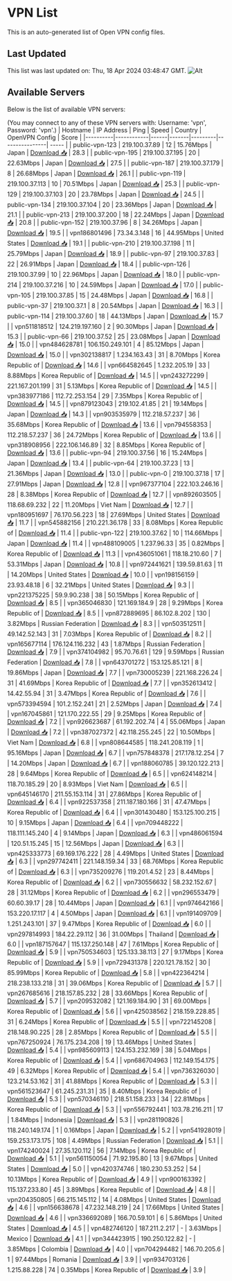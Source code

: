 # VPN List

This is an auto-generated list of Open VPN config files.

## Last Updated

This list was last updated on: Thu, 18 Apr 2024 03:48:47 GMT.
![Alt](https://repobeats.axiom.co/api/embed/186b98318ef1479477931607c1ad7d823f12451f.svg "Repobeats analytics image")

## Available Servers

Below is the list of available VPN servers:

(You may connect to any of these VPN servers with: Username: 'vpn', Password: 'vpn'.)
| Hostname | IP Address | Ping | Speed | Country | OpenVPN Config | Score |
|----------|------------|------|-------|---------|----------------| ----- |
| public-vpn-123 | 219.100.37.89 | 12 | 15.76Mbps | Japan | [Download 📥](./configs/server_0_JP.ovpn) | 28.3 |
| public-vpn-195 | 219.100.37.195 | 20 | 22.63Mbps | Japan | [Download 📥](./configs/server_1_JP.ovpn) | 27.5 |
| public-vpn-187 | 219.100.37.179 | 8 | 26.68Mbps | Japan | [Download 📥](./configs/server_2_JP.ovpn) | 26.1 |
| public-vpn-119 | 219.100.37.113 | 10 | 70.51Mbps | Japan | [Download 📥](./configs/server_3_JP.ovpn) | 25.3 |
| public-vpn-129 | 219.100.37.103 | 20 | 23.78Mbps | Japan | [Download 📥](./configs/server_4_JP.ovpn) | 24.5 |
| public-vpn-134 | 219.100.37.104 | 20 | 23.36Mbps | Japan | [Download 📥](./configs/server_5_JP.ovpn) | 21.1 |
| public-vpn-213 | 219.100.37.200 | 18 | 22.24Mbps | Japan | [Download 📥](./configs/server_6_JP.ovpn) | 20.8 |
| public-vpn-152 | 219.100.37.96 | 8 | 34.26Mbps | Japan | [Download 📥](./configs/server_7_JP.ovpn) | 19.5 |
| vpn186801496 | 73.34.3.148 | 16 | 44.95Mbps | United States | [Download 📥](./configs/server_8_US.ovpn) | 19.1 |
| public-vpn-210 | 219.100.37.198 | 11 | 25.79Mbps | Japan | [Download 📥](./configs/server_9_JP.ovpn) | 18.9 |
| public-vpn-97 | 219.100.37.83 | 22 | 26.91Mbps | Japan | [Download 📥](./configs/server_10_JP.ovpn) | 18.4 |
| public-vpn-126 | 219.100.37.99 | 10 | 22.96Mbps | Japan | [Download 📥](./configs/server_11_JP.ovpn) | 18.0 |
| public-vpn-214 | 219.100.37.216 | 10 | 24.59Mbps | Japan | [Download 📥](./configs/server_12_JP.ovpn) | 17.0 |
| public-vpn-105 | 219.100.37.85 | 15 | 24.48Mbps | Japan | [Download 📥](./configs/server_13_JP.ovpn) | 16.8 |
| public-vpn-37 | 219.100.37.1 | 8 | 20.54Mbps | Japan | [Download 📥](./configs/server_14_JP.ovpn) | 16.3 |
| public-vpn-114 | 219.100.37.60 | 18 | 44.13Mbps | Japan | [Download 📥](./configs/server_15_JP.ovpn) | 15.7 |
| vpn511818512 | 124.219.197.160 | 2 | 90.30Mbps | Japan | [Download 📥](./configs/server_16_JP.ovpn) | 15.3 |
| public-vpn-66 | 219.100.37.52 | 25 | 23.08Mbps | Japan | [Download 📥](./configs/server_17_JP.ovpn) | 15.0 |
| vpn484628781 | 106.150.249.101 | 4 | 85.12Mbps | Japan | [Download 📥](./configs/server_18_JP.ovpn) | 15.0 |
| vpn302138817 | 1.234.163.43 | 31 | 8.70Mbps | Korea Republic of | [Download 📥](./configs/server_19_KR.ovpn) | 14.6 |
| vpn664582645 | 1.232.205.19 | 33 | 8.88Mbps | Korea Republic of | [Download 📥](./configs/server_20_KR.ovpn) | 14.5 |
| vpn243272299 | 221.167.201.199 | 31 | 5.13Mbps | Korea Republic of | [Download 📥](./configs/server_21_KR.ovpn) | 14.5 |
| vpn383977186 | 112.72.253.154 | 29 | 7.35Mbps | Korea Republic of | [Download 📥](./configs/server_22_KR.ovpn) | 14.5 |
| vpn879123043 | 219.102.41.85 | 21 | 19.14Mbps | Japan | [Download 📥](./configs/server_23_JP.ovpn) | 14.3 |
| vpn903535979 | 112.218.57.237 | 36 | 35.68Mbps | Korea Republic of | [Download 📥](./configs/server_24_KR.ovpn) | 13.6 |
| vpn794558353 | 112.218.57.237 | 36 | 24.72Mbps | Korea Republic of | [Download 📥](./configs/server_25_KR.ovpn) | 13.6 |
| vpn318908956 | 222.106.146.89 | 32 | 8.85Mbps | Korea Republic of | [Download 📥](./configs/server_26_KR.ovpn) | 13.6 |
| public-vpn-94 | 219.100.37.56 | 16 | 15.24Mbps | Japan | [Download 📥](./configs/server_27_JP.ovpn) | 13.4 |
| public-vpn-64 | 219.100.37.23 | 13 | 21.36Mbps | Japan | [Download 📥](./configs/server_28_JP.ovpn) | 13.0 |
| public-vpn-0 | 219.100.37.18 | 17 | 27.91Mbps | Japan | [Download 📥](./configs/server_29_JP.ovpn) | 12.8 |
| vpn967377104 | 222.103.246.16 | 28 | 8.38Mbps | Korea Republic of | [Download 📥](./configs/server_30_KR.ovpn) | 12.7 |
| vpn892603505 | 118.68.69.232 | 22 | 11.20Mbps | Viet Nam | [Download 📥](./configs/server_31_VN.ovpn) | 12.7 |
| vpn180951697 | 76.170.56.223 | 18 | 27.69Mbps | United States | [Download 📥](./configs/server_32_US.ovpn) | 11.7 |
| vpn545882156 | 210.221.36.178 | 33 | 8.08Mbps | Korea Republic of | [Download 📥](./configs/server_33_KR.ovpn) | 11.4 |
| public-vpn-122 | 219.100.37.62 | 10 | 114.66Mbps | Japan | [Download 📥](./configs/server_34_JP.ovpn) | 11.4 |
| vpn488109005 | 1.237.96.33 | 35 | 0.82Mbps | Korea Republic of | [Download 📥](./configs/server_35_KR.ovpn) | 11.3 |
| vpn436051061 | 118.18.210.60 | 7 | 53.31Mbps | Japan | [Download 📥](./configs/server_36_JP.ovpn) | 10.8 |
| vpn972441621 | 139.59.81.63 | 11 | 14.20Mbps | United States | [Download 📥](./configs/server_37_US.ovpn) | 10.0 |
| vpn198156159 | 23.93.48.18 | 6 | 32.21Mbps | United States | [Download 📥](./configs/server_38_US.ovpn) | 9.3 |
| vpn221375225 | 59.9.90.238 | 38 | 50.15Mbps | Korea Republic of | [Download 📥](./configs/server_39_KR.ovpn) | 8.5 |
| vpn365046830 | 121.169.184.9 | 28 | 9.29Mbps | Korea Republic of | [Download 📥](./configs/server_40_KR.ovpn) | 8.5 |
| vpn872889695 | 86.102.8.202 | 130 | 3.82Mbps | Russian Federation | [Download 📥](./configs/server_41_RU.ovpn) | 8.3 |
| vpn503512511 | 49.142.52.143 | 31 | 7.03Mbps | Korea Republic of | [Download 📥](./configs/server_42_KR.ovpn) | 8.2 |
| vpn165677114 | 176.124.116.232 | 43 | 1.87Mbps | Russian Federation | [Download 📥](./configs/server_43_RU.ovpn) | 7.9 |
| vpn374104982 | 95.70.76.61 | 129 | 9.59Mbps | Russian Federation | [Download 📥](./configs/server_44_RU.ovpn) | 7.8 |
| vpn643701272 | 153.125.85.121 | 8 | 19.86Mbps | Japan | [Download 📥](./configs/server_45_JP.ovpn) | 7.7 |
| vpn730005239 | 221.168.226.24 | 31 | 41.69Mbps | Korea Republic of | [Download 📥](./configs/server_46_KR.ovpn) | 7.7 |
| vpn352613412 | 14.42.55.94 | 31 | 3.47Mbps | Korea Republic of | [Download 📥](./configs/server_47_KR.ovpn) | 7.6 |
| vpn573394594 | 101.2.152.241 | 21 | 2.52Mbps | Japan | [Download 📥](./configs/server_48_JP.ovpn) | 7.4 |
| vpn167045861 | 121.170.222.55 | 29 | 9.25Mbps | Korea Republic of | [Download 📥](./configs/server_49_KR.ovpn) | 7.2 |
| vpn926623687 | 61.192.202.74 | 4 | 55.06Mbps | Japan | [Download 📥](./configs/server_50_JP.ovpn) | 7.2 |
| vpn387027372 | 42.118.255.245 | 22 | 10.50Mbps | Viet Nam | [Download 📥](./configs/server_51_VN.ovpn) | 6.8 |
| vpn808644585 | 118.241.208.119 | 1 | 95.16Mbps | Japan | [Download 📥](./configs/server_52_JP.ovpn) | 6.7 |
| vpn757848378 | 217.178.12.254 | 7 | 14.20Mbps | Japan | [Download 📥](./configs/server_53_JP.ovpn) | 6.7 |
| vpn188060785 | 39.120.122.213 | 28 | 9.64Mbps | Korea Republic of | [Download 📥](./configs/server_54_KR.ovpn) | 6.5 |
| vpn624148214 | 118.70.185.29 | 20 | 8.93Mbps | Viet Nam | [Download 📥](./configs/server_55_VN.ovpn) | 6.5 |
| vpn645146170 | 211.55.153.114 | 31 | 27.86Mbps | Korea Republic of | [Download 📥](./configs/server_56_KR.ovpn) | 6.4 |
| vpn922537358 | 211.187.180.166 | 31 | 47.47Mbps | Korea Republic of | [Download 📥](./configs/server_57_KR.ovpn) | 6.4 |
| vpn301430480 | 153.125.100.215 | 10 | 9.15Mbps | Japan | [Download 📥](./configs/server_58_JP.ovpn) | 6.4 |
| vpn709448222 | 118.111.145.240 | 4 | 9.14Mbps | Japan | [Download 📥](./configs/server_59_JP.ovpn) | 6.3 |
| vpn486061594 | 120.51.15.245 | 15 | 12.56Mbps | Japan | [Download 📥](./configs/server_60_JP.ovpn) | 6.3 |
| vpn425333773 | 69.169.176.222 | 28 | 4.49Mbps | United States | [Download 📥](./configs/server_61_US.ovpn) | 6.3 |
| vpn297742411 | 221.148.159.34 | 33 | 68.76Mbps | Korea Republic of | [Download 📥](./configs/server_62_KR.ovpn) | 6.3 |
| vpn735209276 | 119.201.4.52 | 23 | 8.44Mbps | Korea Republic of | [Download 📥](./configs/server_63_KR.ovpn) | 6.2 |
| vpn730556632 | 58.232.152.67 | 28 | 31.12Mbps | Korea Republic of | [Download 📥](./configs/server_64_KR.ovpn) | 6.2 |
| vpn296553479 | 60.60.39.17 | 28 | 10.44Mbps | Japan | [Download 📥](./configs/server_65_JP.ovpn) | 6.1 |
| vpn974642166 | 153.220.17.117 | 4 | 4.50Mbps | Japan | [Download 📥](./configs/server_66_JP.ovpn) | 6.1 |
| vpn191409709 | 1.251.243.101 | 37 | 9.47Mbps | Korea Republic of | [Download 📥](./configs/server_67_KR.ovpn) | 6.0 |
| vpn297814993 | 184.22.29.112 | 36 | 31.00Mbps | Thailand | [Download 📥](./configs/server_68_TH.ovpn) | 6.0 |
| vpn187157647 | 115.137.250.148 | 47 | 7.61Mbps | Korea Republic of | [Download 📥](./configs/server_69_KR.ovpn) | 5.9 |
| vpn750534603 | 125.133.38.113 | 27 | 9.17Mbps | Korea Republic of | [Download 📥](./configs/server_70_KR.ovpn) | 5.9 |
| vpn729431378 | 220.121.78.152 | 30 | 85.99Mbps | Korea Republic of | [Download 📥](./configs/server_71_KR.ovpn) | 5.8 |
| vpn422364214 | 218.238.133.218 | 31 | 39.06Mbps | Korea Republic of | [Download 📥](./configs/server_72_KR.ovpn) | 5.7 |
| vpn267685616 | 218.157.85.232 | 28 | 33.66Mbps | Korea Republic of | [Download 📥](./configs/server_73_KR.ovpn) | 5.7 |
| vpn209532082 | 121.169.184.90 | 31 | 69.00Mbps | Korea Republic of | [Download 📥](./configs/server_74_KR.ovpn) | 5.6 |
| vpn425038562 | 218.159.228.85 | 31 | 6.24Mbps | Korea Republic of | [Download 📥](./configs/server_75_KR.ovpn) | 5.5 |
| vpn722145208 | 218.148.90.225 | 28 | 2.85Mbps | Korea Republic of | [Download 📥](./configs/server_76_KR.ovpn) | 5.5 |
| vpn767250924 | 76.175.234.208 | 19 | 13.46Mbps | United States | [Download 📥](./configs/server_77_US.ovpn) | 5.4 |
| vpn985609113 | 124.153.232.169 | 38 | 5.04Mbps | Korea Republic of | [Download 📥](./configs/server_78_KR.ovpn) | 5.4 |
| vpn686704963 | 112.149.154.175 | 49 | 6.32Mbps | Korea Republic of | [Download 📥](./configs/server_79_KR.ovpn) | 5.4 |
| vpn736326030 | 123.214.53.162 | 31 | 41.88Mbps | Korea Republic of | [Download 📥](./configs/server_80_KR.ovpn) | 5.3 |
| vpn561523647 | 61.245.231.31 | 35 | 8.40Mbps | Korea Republic of | [Download 📥](./configs/server_81_KR.ovpn) | 5.3 |
| vpn570346110 | 218.51.158.233 | 34 | 22.81Mbps | Korea Republic of | [Download 📥](./configs/server_82_KR.ovpn) | 5.3 |
| vpn556792441 | 103.78.216.211 | 17 | 1.84Mbps | Indonesia | [Download 📥](./configs/server_83_ID.ovpn) | 5.3 |
| vpn281190826 | 118.240.149.174 | 1 | 0.16Mbps | Japan | [Download 📥](./configs/server_84_JP.ovpn) | 5.2 |
| vpn541928019 | 159.253.173.175 | 108 | 4.49Mbps | Russian Federation | [Download 📥](./configs/server_85_RU.ovpn) | 5.1 |
| vpn174240024 | 27.35.120.112 | 56 | 7.14Mbps | Korea Republic of | [Download 📥](./configs/server_86_KR.ovpn) | 5.1 |
| vpn561150054 | 71.92.195.80 | 13 | 9.67Mbps | United States | [Download 📥](./configs/server_87_US.ovpn) | 5.0 |
| vpn420374746 | 180.230.53.252 | 54 | 10.13Mbps | Korea Republic of | [Download 📥](./configs/server_88_KR.ovpn) | 4.9 |
| vpn900163392 | 115.137.233.80 | 45 | 3.89Mbps | Korea Republic of | [Download 📥](./configs/server_89_KR.ovpn) | 4.8 |
| vpn204350805 | 66.215.145.112 | 14 | 4.08Mbps | United States | [Download 📥](./configs/server_90_US.ovpn) | 4.6 |
| vpn156638678 | 47.232.148.219 | 24 | 17.66Mbps | United States | [Download 📥](./configs/server_91_US.ovpn) | 4.6 |
| vpn336692089 | 166.70.59.101 | 6 | 5.86Mbps | United States | [Download 📥](./configs/server_92_US.ovpn) | 4.5 |
| vpn482746120 | 187.211.2.217 | - | 3.63Mbps | Mexico | [Download 📥](./configs/server_93_MX.ovpn) | 4.1 |
| vpn344423915 | 190.250.122.82 | - | 3.85Mbps | Colombia | [Download 📥](./configs/server_94_CO.ovpn) | 4.0 |
| vpn704294482 | 146.70.205.6 | 1 | 97.44Mbps | Romania | [Download 📥](./configs/server_95_RO.ovpn) | 3.9 |
| vpn934703126 | 1.215.88.228 | 74 | 0.35Mbps | Korea Republic of | [Download 📥](./configs/server_96_KR.ovpn) | 3.9 |
